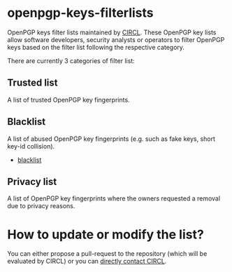 # openpgp-keys-filterlists

OpenPGP keys filter lists maintained by [CIRCL](https://www.circl.lu/). These OpenPGP key lists allow software developers, security analysts or
operators to filter OpenPGP keys based on the filter list following the respective category.

There are currently 3 categories of filter list:

## Trusted list

A list of trusted OpenPGP key fingerprints.

## Blacklist

A list of abused OpenPGP key fingerprints (e.g. such as fake keys, short key-id collision).

- [blacklist](./lists/blacklist/fingerprint.json)

## Privacy list

A list of OpenPGP key fingerprints where the owners requested a removal due to privacy reasons.

# How to update or modify the list?

You can either propose a pull-request to the repository (which will be evaluated by CIRCL) or you can [directly contact CIRCL](https://www.circl.lu/contact/).
